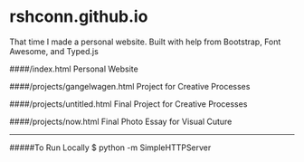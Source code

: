 # rshconn.github.io
That time I made a personal website. 
Built with help from Bootstrap, Font Awesome, and Typed.js

####/index.html
Personal Website

####/projects/gangelwagen.html
Project for Creative Processes

####/projects/untitled.html
Final Project for Creative Processes

####/projects/now.html
Final Photo Essay for Visual Cuture

------------------------------
#####To Run Locally
$ python -m SimpleHTTPServer 